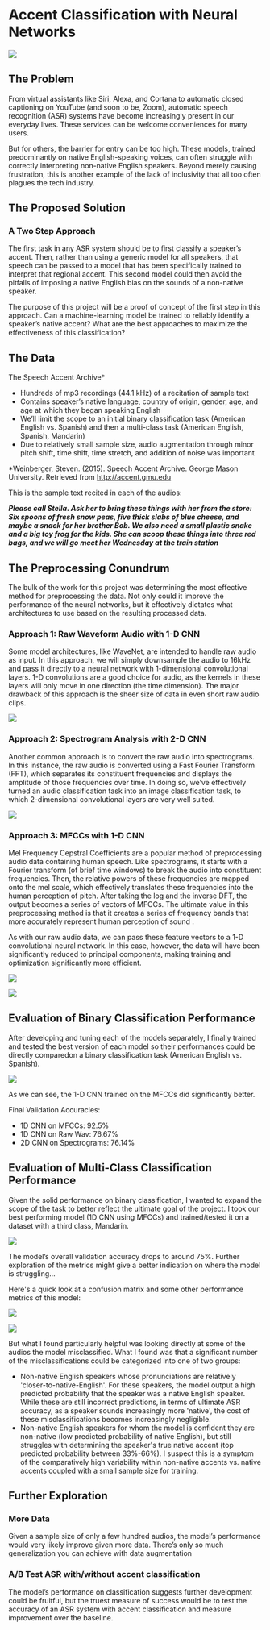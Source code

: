 # Accent Classification with Neural Networks

![](images/Speaking-voice-volume.jpg)

## The Problem

From virtual assistants like Siri, Alexa, and Cortana to automatic closed captioning on YouTube (and soon to be, Zoom), automatic speech recognition (ASR)  systems have become increasingly present in our everyday lives. These services can be welcome conveniences for many users.

But for others, the barrier for entry can be too high. These models, trained predominantly on native English-speaking voices, can often struggle with correctly interpreting non-native English speakers. Beyond merely causing frustration, this is another example of the lack of inclusivity that all too often plagues the tech industry.


## The Proposed Solution

### A Two Step Approach

The first task in any ASR system should be to first classify a speaker’s accent. Then, rather than using a generic model for all speakers, that speech can be passed to a model that has been specifically trained to interpret that regional accent. This second model could then avoid the pitfalls of imposing a native English bias on the sounds of a non-native speaker.

The purpose of this project will be a proof of concept of the first step in this approach. Can a machine-learning model be trained to reliably identify a speaker’s native accent? What are the best approaches to maximize the effectiveness of this classification?


## The Data

The Speech Accent Archive*

- Hundreds of mp3 recordings (44.1 kHz) of a recitation of sample text
- Contains speaker’s native language, country of origin, gender, age, and age at which they began speaking English
- We’ll limit the scope to an initial binary classification task (American English vs. Spanish) and then a multi-class task (American English, Spanish, Mandarin)
- Due to relatively small sample size, audio augmentation through minor pitch shift, time shift, time stretch, and addition of noise was important

*Weinberger, Steven. (2015). Speech Accent Archive. George Mason University. Retrieved from http://accent.gmu.edu

This is the sample text recited in each of the audios:

***Please call Stella. Ask her to bring these things with her from the store: Six spoons of fresh snow peas, five thick slabs of blue cheese, and maybe a snack for her brother Bob. We also need a small plastic snake and a big toy frog for the kids. She can scoop these things into three red bags, and we will go meet her Wednesday at the train station***


## The Preprocessing Conundrum

The bulk of the work for this project was determining the most effective method for preprocessing the data. Not only could it improve the performance of the neural networks, but it effectively dictates what architectures to use based on the resulting processed data.

### Approach 1: Raw Waveform Audio with 1-D CNN

Some model architectures, like WaveNet, are intended to handle raw audio as input. In this approach, we will simply downsample the audio to 16kHz and pass it directly to a neural network with 1-dimensional convolutional layers. 1-D convolutions are a good choice for audio, as the kernels in these layers will only move in one direction (the time dimension). The major drawback of this approach is the sheer size of data in even short raw audio clips.

![](images/waveform.png)

### Approach 2: Spectrogram Analysis with 2-D CNN

Another common approach is to convert the raw audio into spectrograms.  In this instance, the raw audio is converted using a Fast Fourier Transform (FFT), which separates its constituent frequencies and displays the amplitude of those frequencies over time. In doing so, we’ve effectively turned an audio classification task into an image classification task, to which 2-dimensional convolutional layers are very well suited.

![](images/spect.png)

### Approach 3: MFCCs with 1-D CNN

Mel Frequency Cepstral Coefficients are a popular method of preprocessing audio data containing human speech. Like spectrograms, it starts with a Fourier transform (of brief time windows) to break the audio into constituent frequencies. Then, the relative powers of these frequencies are mapped onto the mel scale, which effectively translates these frequencies into the human perception of pitch. After taking the log and the inverse DFT, the output becomes a series of vectors of MFCCs. The ultimate value in this preprocessing method is that it creates a series of frequency bands that more accurately represent human perception of sound .

As with our raw audio data, we can pass these feature vectors to a 1-D convolutional neural network. In this case, however, the data will have been significantly reduced to principal components, making training and optimization significantly more efficient.

![](images/mfcc_steps.png)

![](images/mfcc.png)

## Evaluation of Binary Classification Performance

After developing and tuning each of the models separately, I finally trained and tested the best version of each model so their performances could be directly comparedon a binary classification task (American English vs. Spanish).

![](images/2_class_models.png)

As we can see, the 1-D CNN trained on the MFCCs did significantly better.

Final Validation Accuracies:
 - 1D CNN on MFCCs: 92.5%
 - 1D CNN on Raw Wav: 76.67%
 - 2D CNN on Spectrograms: 76.14%

## Evaluation of Multi-Class Classification Performance

Given the solid performance on binary classification, I wanted to expand the scope of the task to better reflect the ultimate goal of the project. I took our best performing model (1D CNN using MFCCs) and trained/tested it on a dataset with a third class, Mandarin. 

![](images/3_class_cnn.png)


The model’s overall validation accuracy drops to around 75%. Further exploration of the metrics might give a better indication on where the model is struggling...

Here's a quick look at a confusion matrix and some other performance metrics of this model:

![](images/confusion_matrix.png)

![](images/classification_report2.png)

But what I found particularly helpful was looking directly at some of the audios the model misclassified. What I found was that a significant number of the misclassifications could be categorized into one of two groups: 

 - Non-native English speakers whose pronunciations are relatively 'closer-to-native-English'. For these speakers, the model output a high predicted probability that the speaker was a native English speaker. While these are still incorrect predictions, in terms of ultimate ASR accuracy, as a speaker sounds increasingly more 'native', the cost of these misclassifications becomes increasingly negligible. 
 - Non-native English speakers for whom the model is confident they are non-native (low predicted probability of native English), but still struggles with determining the speaker's true native accent (top predicted probability between 33%-66%). I suspect this is a symptom of the comparatively high variability within non-native accents vs. native accents coupled with a small sample size for training.

## Further Exploration

### More Data

Given a sample size of only a few hundred audios, the model’s performance would very likely improve given more data. There’s only so much generalization you can achieve with data augmentation

### A/B Test ASR with/without accent classification

The model’s performance on classification suggests further development could be fruitful, but the truest measure of success would be to test the accuracy of an ASR system with accent classification and measure improvement over the baseline.


